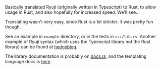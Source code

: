 Basically translated Ryuji (originally written in Typescript) to Rust, to allow usage in Rust, and also hopefully for increased speed. We'll see...

Translating wasn't very easy, since Rust is a lot stricter. It was pretty fun though.

See an example in `example` directory, or in the tests in `src/lib.rs`. Another example of Ryuji syntax (which uses the Typescript library not the Rust library) can be found at [hedgeblog](http://github.com/jetstream0/hedgeblog).

The library documentation is probably on [docs.rs](https://docs.rs/ryuji_rust/latest/ryuji_rust/), and the templating language docs is [here](https://www.prussiafan.club/posts/ryuji-docs/).

